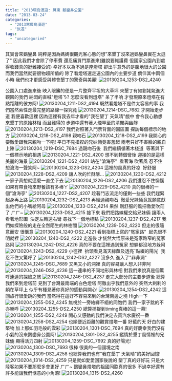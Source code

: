 ```yaml
---
title: "2013環島漫遊: 屏東 鵝鑾鼻公園"
date: "2013-03-24"
categories: 
  - "2013寒環島漫遊"
  - "旅遊"
tags: 
  - "uncategoried"
---
```


其實會來鵝鑾鼻 純粹是因為媽媽很觀光客心態的想"來墾丁沒來過鵝鑾鼻實在太遜了" 因此我們才會除了停車費 還忍痛買門票進來(雖說要維護費 但國家公園內到處得收錢真的挺難接受的) 幸好本以為不過是座燈塔 卻出乎意外的是腹地很大的公園 而我們當然就要很物超所值的 除了看燈塔還走遍公園內的主要步道 倘佯其中兩個小時 我們也才更感受與體會墾丁的驚奇與美麗! ![20130204_1253-DS2_4240](images/8483408399_626b529fd0.jpg) 

公園入口處進來後 映入眼簾的便是一片整齊平坦的大草坪 來墾丁有如劉姥姥進大觀園的我們 納悶的直喊"燈塔ㄋ? 怎麼沒看到燈塔" 呆了半响 才發現原來燈塔在有點距離的彼方阿! ![20130204_1211-DS2_4194](images/8484507934_7903896bb1.jpg) 既然看燈塔不是件太容易的事 我們當然索性走最完整的路線一探究竟 ![20130204_1214-DSC_7682](images/8483414395_aff27af200.jpg) 才開始走步道 我便喜歡這裡 因為這裡有我去年才看的"我在墾丁 天氣晴"戲中 會令我心動想來墾丁的原始林相 而且難得的 步道中還有著人煙罕至的清閒與幽靜 ![20130204_1213-DS2_4197](images/8484507552_34cd4968c0.jpg) 我們對照著入門票背面的園區圖 探訪每個標示的地方 ![20130204_1218-DS2_4198](images/8483414033_b28673d95e.jpg) 親吻石 ![20130204_1218-DS2_4199](images/8484506762_a6b803771e.jpg) 我開心的要徹愛跟我來親吻一下吧! 平日不見扭捏的兄妹倆竟害羞起 兩老只好不害臊的親自上陣 ![20130204_1219-DSC_7684](images/8483413623_d3b3083520.jpg) 過親吻石後  我們繼續循著木棧道  等著與下一個標示地的相遇 ![20130204_1221-DS2_4200](images/8483413339_5131d8d639.jpg) 想不到轉個彎後 迎接的是這樣美麗的海景 ![20130204_1221-DS2_4201](images/8484506096_96dc1af25d.jpg) 站在"滄海亭"  看著海 吹著風 忍不住想滄海一聲笑阿~ ![20130204_1223-DS2_4204](images/8484505908_c9568bdd52.jpg) 這裡的風真的好凉  好舒服 ![20130204_1228-DS2_4209](images/8484504602_e081759e9a.jpg) 讓人吹的忙酥酥... ![20130204_1230-DS2_4212](images/8483411285_c20d821fae.jpg) 一家子真想就這麼一直坐下去 ![20130204_1226-DS2_4206](images/8483412167_5b54565d2a.jpg) 我們還忍不住懊惱 如果有帶食物來野餐該有多棒ㄚ ![20130204_1229-DS2_4210](images/8484504456_1e27ddec2f.jpg) 真的很棒的一個"滄海亭" ![20130204_1227-DS2_4207](images/8484504936_94304053ea.jpg) 趁著鬥志流走的僅剩一些些 我們趕緊起身再上路 ![20130204_1232-DS2_4213](images/8483411123_6aee553b2e.jpg) 再經過親吻石  徹愛兄妹倆竟就願意獻出他們的小嘴給阿母 ![20130204_1233-DS2_4214](images/8484503832_39371f400c.jpg) 果然 剛舒服的風把徹愛吹茫了 ㄏㄏ~ ![20130204_1233-DS2_4215](images/8483410809_40cf9e6a57.jpg) 接下來 我們把路線權交給兄妹倆 讓兩人看著地形圖  決定左轉還右彎 尋找下一個地標點 ![20130204_1237-DS2_4217](images/8484503558_f4d0636d89.jpg) 我們如探險般的走在全然陌生的林樹間 ![20130204_1239-DS2_4220](images/8483410301_cf54c0cf86.jpg) 但走的很隨意而安 很愜意 ![20130204_1240-DS2_4221](images/8484503062_0473113171.jpg) 看到指標上寫的"冤家路"  起先很不明就裡 ![20130204_1240-DS2_4222](images/8483409871_afb3797632.jpg) 走進後 才恍然大悟原來是冤家路窄的冤家路阿 ![20130204_1242-DS2_4226](images/8483409735_a4ba4863ae.jpg) 真的不要在這裡遇到冤家 想躲都沒地方躲阿 ![20130204_1243-DS2_4229](images/8483409327_e4a53c7d97.jpg) 小徑裡  抬頭看見滿天綠蔭及透亮ˇ點綴的陽光  我忍不住又驚呼了 ![20130204_1242-DS2_4227](images/8483409535_d0a518eb2c.jpg) 沒多久 進入了"非非洞" ![20130204_1245-DSC_7689](images/8483409139_6f9b950c90.jpg) 又黑又小的洞裡 真的容易讓人想入非非阿 ![20130204_1246-DS2_4236](images/8484501782_183dbde848.jpg) 這一連串的不同地形與林相 對我們來說真是個驚呼連連的探險之旅 ![20130204_1246-DS2_4237](images/8484501652_70d452ae19.jpg) 走完大部分的主要步道後 總算我們來到燈塔前 見到了台灣最南端的白色燈塔 阿徹出乎我們意外的 突然大剌剌的躺在草坪上 似乎有種見著你真好的感動與開心! ![20130204_1254-DS2_4242](images/8484501274_eaba631834.jpg) 這回旅行很愛跳的我們 當然得在這好不容易來到的台灣南邊之境 High一下 ![20130204_1255-DS2_4245](images/8484500984_e1ff74205e.jpg) 無視於一旁絡繹不絕的同胞們 我們一家子跳的不亦樂呼 ![20130204_1255-DS2_4250](images/8484499706_844fa0bcc1.jpg) 總算捕捉到timing真棒的這一幕! ![20130204_1255-DS2_4249](images/8484499508_0c43af30d6.jpg) 開心又感動的我們決定去買汽水慶祝一番 ![20130204_1258-DS2_4254](images/8484499270_70015ba8ac.jpg) 也順便近距離的觀賞燈塔一番 好藍的天 好白的建築物 加上那如羽毛般的雲彩 ![20130204_1301-DSC_7694](images/8483405433_b7ffb42090.jpg) 真的好慶幸我們沒有小氣的沒來鵝鑾鼻公園阿! ![20130204_1301-DS2_4255](images/8484498382_264a3011f1.jpg) 縱情於墾丁風情裡的兄妹倆 顯得活力四射 ![20130204_1259-DSC_7692](images/8484498822_73f1b2ce2b.jpg) 真的好陽光! ![20130204_1300-DSC_7693](images/8483405583_ac5a20c4a9.jpg) 很棒 很美的一個國境之南 ![20130204_1309-DS2_4258](images/8484498238_7128c72de2.jpg) 也總算我們也有"我在墾丁 天氣晴"的美好回憶! ![20130204_1314-DS2_4259](images/8484498080_9ea9a28a8d.jpg) 只是就如愛愛回家後說的 墾丁真的好好玩 只是大陸客如果不要那麼多會更好 ㄏㄏ~ 鵝鑾鼻燈塔的祖國同胞真的很多 不過幸好還有許多能讓我們愜意的小角落! ![20130204_1315-DS2_4260](images/8483404757_a5d1f745b7.jpg)
